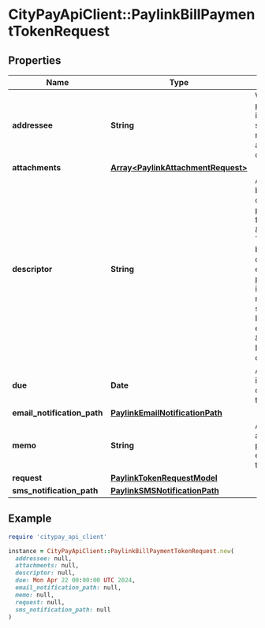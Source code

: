 # CityPayApiClient::PaylinkBillPaymentTokenRequest

## Properties

| Name | Type | Description | Notes |
| ---- | ---- | ----------- | ----- |
| **addressee** | **String** | Who the bill payment request intended for. This should be a readable name such as a person or company. | [optional] |
| **attachments** | [**Array&lt;PaylinkAttachmentRequest&gt;**](PaylinkAttachmentRequest.md) |  | [optional] |
| **descriptor** | **String** | A descriptor for the bill payment used to describe what the payment request is for for instance \&quot;Invoice\&quot;.  The descriptor can be used as descriptive text on emails or the payment page. For instance an invoice may have a button saying \&quot;View Invoice\&quot; or an email may say \&quot;to pay your Invoice online\&quot;.  | [optional] |
| **due** | **Date** | A date that the invoice is due. This can be displayed on the payment page. | [optional] |
| **email_notification_path** | [**PaylinkEmailNotificationPath**](PaylinkEmailNotificationPath.md) |  | [optional] |
| **memo** | **String** | A memo that can be added to the payment page and email to provide to the customer. | [optional] |
| **request** | [**PaylinkTokenRequestModel**](PaylinkTokenRequestModel.md) |  |  |
| **sms_notification_path** | [**PaylinkSMSNotificationPath**](PaylinkSMSNotificationPath.md) |  | [optional] |

## Example

```ruby
require 'citypay_api_client'

instance = CityPayApiClient::PaylinkBillPaymentTokenRequest.new(
  addressee: null,
  attachments: null,
  descriptor: null,
  due: Mon Apr 22 00:00:00 UTC 2024,
  email_notification_path: null,
  memo: null,
  request: null,
  sms_notification_path: null
)
```

